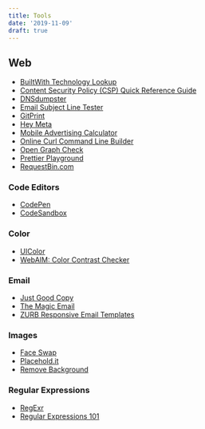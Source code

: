 ```yaml
---
title: Tools
date: '2019-11-09'
draft: true
---
```


<!-- ## iOS -->

<!-- ## macOS -->

## Web

- [BuiltWith Technology Lookup](http://builtwith.com/)
- [Content Security Policy (CSP) Quick Reference Guide](http://content-security-policy.com/)
- [DNSdumpster](https://dnsdumpster.com/)
- [Email Subject Line Tester](https://sendcheckit.com/email-subject-line-tester-results)
- [GitPrint](https://gitprint.com/)
- [Hey Meta](https://www.heymeta.com/)
- [Mobile Advertising Calculator](http://ryanmorel.com/mobile-advertising-calculator/)
- [Online Curl Command Line Builder](https://curlbuilder.com/)
- [Open Graph Check](https://opengraphcheck.com/)
- [Prettier Playground](https://prettier.io/playground/)
- [RequestBin.com](https://requestbin.com/)
<!-- - [Yeoman](http://yeoman.io/) -->

### Code Editors

- [CodePen](https://codepen.io/)
- [CodeSandbox](https://codesandbox.io/)

### Color

- [UIColor](http://uicolor.xyz/)
- [WebAIM: Color Contrast Checker](https://webaim.org/resources/contrastchecker/)

### Email

- [Just Good Copy](http://www.goodemailcopy.com/)
- [The Magic Email](http://themagicemail.com/)
- [ZURB Responsive Email Templates](http://zurb.com/playground/responsive-email-templates)

### Images

- [Face Swap](https://reflect.tech/faceswap)
- [Placehold.it](http://placehold.it/)
- [Remove Background](https://www.remove.bg/)

### Regular Expressions

- [RegExr](http://regexr.com/)
- [Regular Expressions 101](https://regex101.com/)
